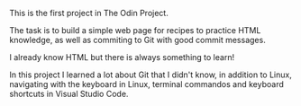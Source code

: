 This is the first project in The Odin Project.

The task is to build a simple web page for recipes to practice HTML knowledge, as well as commiting to Git with good commit messages.

I already know HTML but there is always something to learn! 

In this project I learned a lot about Git that I didn't know, in addition to Linux, navigating with the keyboard in Linux, terminal commandos and keyboard shortcuts in Visual Studio Code.
